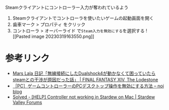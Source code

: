 Steamクライアントにコントローラー入力が奪われているよう

1. Steamクライアントでコントローラを使いたいゲームの起動画面を開く
2. 歯車マーク > プロパティ をクリック
3.  コントローラ > オーバーライド で`Steam入力を無効にする`を選択する
![[Pasted image 20230319163550.png]]


# 参考リンク
- [Mars Lala 日記「無線接続にしたDualshock4が動かなくて困っていたらsteamとの干渉が原因だった話」 | FINAL FANTASY XIV, The Lodestone](https://jp.finalfantasyxiv.com/lodestone/character/27578787/blog/5067127/)
- [［PC］ゲームコントローラーのPCデスクトップ操作を無効にする方法 – noi blog](https://noi-blog.com/xbox-con-disable/)
- [Solved - [HELP] Controller not working in Stardew on Mac | Stardew Valley Forums](https://forums.stardewvalley.net/threads/help-controller-not-working-in-stardew-on-mac.5452/)

